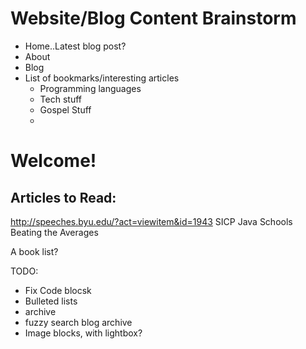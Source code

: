 Website/Blog Content Brainstorm
===============================

* Home..Latest blog post?
* About
* Blog
* List of bookmarks/interesting articles
    * Programming languages
    * Tech stuff
    * Gospel Stuff
    * 

# Welcome!

## Articles to Read:

http://speeches.byu.edu/?act=viewitem&id=1943
SICP
Java Schools
Beating the Averages

A book list?

TODO:
 
* Fix Code blocsk
* Bulleted lists
* archive
* fuzzy search blog archive
* Image blocks, with lightbox?
